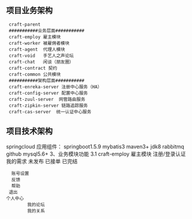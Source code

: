 ## 项目业务架构
     craft-parent
     ###########业务层面###########
	 craft-employ 雇主模块
	 craft-worker 被雇佣者模块
	 craft-agent  代理人模块
	 craft-void   手艺人之声论坛
	 craft-chat   闲谈（朋友圈）
	 craft-contract 契约
	 craft-common 公共模块
	 ###########架构层面###########
	 craft-enreka-server 注册中心服务（HA）
	 craft-config-server 配置中心服务
	 craft-zuul-server  网管路由服务
	 craft-zipkin-server 链路追踪服务
     craft-cas-server  统一认证中心服务
     
## 项目技术架构
   springcloud 
       应用组件：
    springboot1.5.9
    mybatis3
    maven3+
    jdk8
    rabbitmq
    github
    mysql5.6+
3、业务模块功能
  3.1 craft-employ 雇主模块
      注册/登录认证
      我的需求
             未发布
             已接单
             已完结
     
      账号设置
      反馈
      帮助
     退出  
    个人中心
            我的论坛
            我的关系